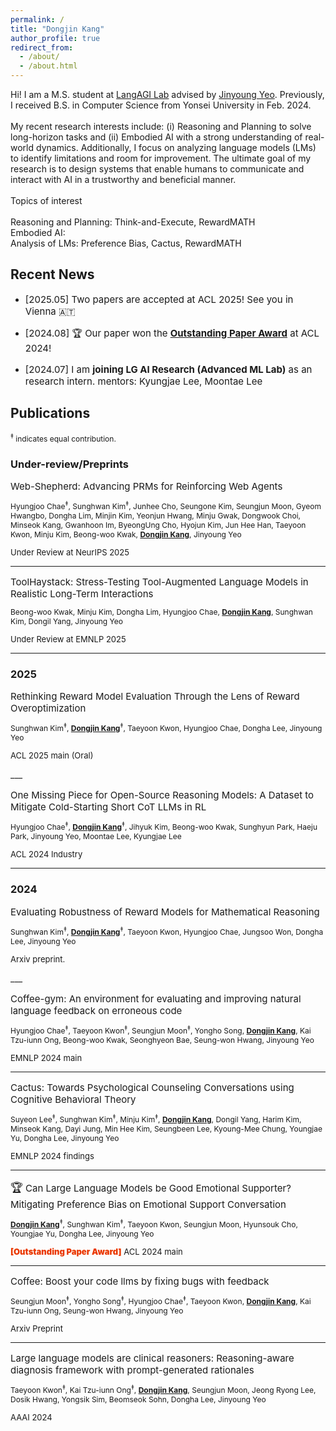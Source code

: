 ```yaml
---
permalink: /
title: "Dongjin Kang"
author_profile: true
redirect_from: 
  - /about/
  - /about.html
---
```


<p style="font-size:14px;">
Hi! I am a M.S. student at <a href="https://langlab.yonsei.ac.kr" target="_blank">LangAGI Lab</a> advised by <a href="https://jinyeo.weebly.com/" target="_blank">Jinyoung Yeo</a>. Previously, I received B.S. in Computer Science from Yonsei University in Feb. 2024.
<br/><br/>
My recent research interests include: (i) Reasoning and Planning to solve long-horizon tasks and (ii) Embodied AI with a strong understanding of real-world dynamics. Additionally, I focus on analyzing language models (LMs) to identify limitations and room for improvement. The ultimate goal of my research is to design systems that enable humans to communicate and interact with AI in a trustworthy and beneficial manner.
<br/><br/>
Topics of interest
<br/><br/>
Reasoning and Planning: Think-and-Execute, RewardMATH<br/>
Embodied AI:<br/>
Analysis of LMs: Preference Bias, Cactus, RewardMATH<br/>
</p>


## Recent News
- <p style="font-size:15px;">[2025.05] Two papers are accepted at ACL 2025! See you in Vienna 🇦🇹</p>

- <p style="font-size:15px;">[2024.08] 🏆 Our paper won the <a href="https://2024.aclweb.org/program/best_papers/" target="_blank" style="font-weight: 700">Outstanding Paper Award</a> at ACL 2024!</p>

- <p style="font-size:15px;">[2024.07] I am <span style="font-weight: 700">joining LG AI Research (Advanced ML Lab)</span> as an research intern. mentors: Kyungjae Lee, Moontae Lee</p>


## Publications

<p style="font-size:12px;">
<sup>‡</sup> indicates equal contribution.
</p>

### Under-review/Preprints
<p style="font-size:15px; margin-bottom: 0.3em;">
  <a href="https://arxiv.org/abs/2505.15277" target="_blank" style="text-decoration:none;">
  Web-Shepherd: Advancing PRMs for Reinforcing Web Agents
  </a>
</p>

<p style="font-size:12px;">
  Hyungjoo Chae<sup>‡</sup>, Sunghwan Kim<sup>‡</sup>, Junhee Cho, Seungone Kim, Seungjun Moon, Gyeom Hwangbo, Dongha Lim, Minjin Kim, Yeonjun Hwang, Minju Gwak, Dongwook Choi, Minseok Kang, Gwanhoon Im, ByeongUng Cho, Hyojun Kim, Jun Hee Han, Taeyoon Kwon, Minju Kim, Beong-woo Kwak, <u style="font-weight:bold;">Dongjin Kang</u>, Jinyoung Yeo
  <br/>
  <p style="font-size: 13px;">
  Under Review at NeurIPS 2025
  </p>
</p>

___
<p style="font-size:15px; margin-bottom: 0.3em;">
  <a href="https://arxiv.org/abs/2505.23662" target="_blank" style="text-decoration:none;">
  ToolHaystack: Stress-Testing Tool-Augmented Language Models in Realistic Long-Term Interactions
  </a>
</p>

<p style="font-size:12px;">
  Beong-woo Kwak, Minju Kim, Dongha Lim, Hyungjoo Chae, <u style="font-weight:bold;">Dongjin Kang</u>, Sunghwan Kim, Dongil Yang, Jinyoung Yeo
  <br/>
  <p style="font-size: 13px;">
  Under Review at EMNLP 2025
  </p>
</p>

___


### 2025
<p style="font-size:15px; margin-bottom: 0.3em;">
  <a href="https://arxiv.org/abs/2505.12763" target="_blank" style="text-decoration:none;">
  Rethinking Reward Model Evaluation Through the Lens of Reward Overoptimization
  </a>
</p>

<p style="font-size:12px;">
  Sunghwan Kim<sup>‡</sup>, <u style="font-weight:bold;">Dongjin Kang</u><sup>‡</sup>, Taeyoon Kwon, Hyungjoo Chae, Dongha Lee, Jinyoung Yeo
  <br/>
  <p style="font-size: 13px;">
  ACL 2025 main (Oral)
  </p>
</p>
___
<p style="font-size:15px; margin-bottom: 0.3em;">
  <a href="https://arxiv.org/abs/2506.02338" target="_blank" style="text-decoration:none;">
  One Missing Piece for Open-Source Reasoning Models: A Dataset to Mitigate Cold-Starting Short CoT LLMs in RL
  </a>
</p>

<p style="font-size:12px;">
  Hyungjoo Chae<sup>‡</sup>, <u style="font-weight:bold;">Dongjin Kang</u><sup>‡</sup>, Jihyuk Kim, Beong-woo Kwak, Sunghyun Park, Haeju Park, Jinyoung Yeo, Moontae Lee, Kyungjae Lee
  <br/>
  <p style="font-size: 13px;">
  ACL 2024 Industry
  </p>
</p>

___


### 2024
<p style="font-size:15px; margin-bottom: 0.3em;">
  <a href="https://arxiv.org/abs/2410.01729" target="_blank" style="text-decoration:none;">
  Evaluating Robustness of Reward Models for Mathematical Reasoning
  </a>
</p>

<p style="font-size:12px;">
  Sunghwan Kim<sup>‡</sup>, <u style="font-weight:bold;">Dongjin Kang</u><sup>‡</sup>, Taeyoon Kwon, Hyungjoo Chae, Jungsoo Won, Dongha Lee, Jinyoung Yeo
  <br/>

  <p style="font-size: 13px;">
  Arxiv preprint.
  </p>
</p>
___
<p style="font-size:15px; margin-bottom: 0.3em;">
  <a href="https://arxiv.org/abs/2409.19715" target="_blank" style="text-decoration:none;">
  Coffee-gym: An environment for evaluating and improving natural language feedback on erroneous code
  </a>
</p>

<p style="font-size:12px;">
  Hyungjoo Chae<sup>‡</sup>, Taeyoon Kwon<sup>‡</sup>, Seungjun Moon<sup>‡</sup>, Yongho Song, <u style="font-weight:bold;">Dongjin Kang</u>, Kai Tzu-iunn Ong, Beong-woo Kwak, Seonghyeon Bae, Seung-won Hwang, Jinyoung Yeo
  <br/>
  <p style="font-size: 13px;">
  EMNLP 2024 main
  </p>
</p>

___
<p style="font-size:15px; margin-bottom: 0.3em;">
  <a href="https://arxiv.org/abs/2407.03103" target="_blank" style="text-decoration:none;">
  Cactus: Towards Psychological Counseling Conversations using Cognitive Behavioral Theory
  </a>
</p>

<p style="font-size:12px;">
  Suyeon Lee<sup>‡</sup>, Sunghwan Kim<sup>‡</sup>, Minju Kim<sup>‡</sup>, <u style="font-weight:bold;">Dongjin Kang</u>, Dongil Yang, Harim Kim, Minseok Kang, Dayi Jung, Min Hee Kim, Seungbeen Lee, Kyoung-Mee Chung, Youngjae Yu, Dongha Lee, Jinyoung Yeo
  <br/>
  <p style="font-size: 13px;">
  EMNLP 2024 findings
  </p>
</p>

___
<p style="font-size:15px; margin-bottom: 0.3em;">
  <span style="font-size:18px;">🏆</span>
  <a href="https://arxiv.org/abs/2402.13211" target="_blank" style="text-decoration:none;">
  Can Large Language Models be Good Emotional Supporter? Mitigating Preference Bias on Emotional Support Conversation
  </a>
</p>

<p style="font-size:12px;">
  <u style="font-weight:bold;">Dongjin Kang</u><sup>‡</sup>, Sunghwan Kim<sup>‡</sup>, Taeyoon Kwon, Seungjun Moon, Hyunsouk Cho, Youngjae Yu, Dongha Lee, Jinyoung Yeo
  <br/>
  <p style="font-size: 13px;">
  <span style="font-weight:900; color: #ea3800">[Outstanding Paper Award]</span> ACL 2024 main
  </p>
</p>

___
<p style="font-size:15px; margin-bottom: 0.3em;">
  <a href="https://arxiv.org/abs/2311.07215" target="_blank" style="text-decoration:none;">
  Coffee: Boost your code llms by fixing bugs with feedback
  </a>
</p>

<p style="font-size:12px;">
  Seungjun Moon<sup>‡</sup>, Yongho Song<sup>‡</sup>, Hyungjoo Chae<sup>‡</sup>, Taeyoon Kwon, <u style="font-weight:bold;">Dongjin Kang</u>, Kai Tzu-iunn Ong, Seung-won Hwang, Jinyoung Yeo
  <br/>
  <p style="font-size: 13px;">
  Arxiv Preprint
  </p>
</p>

___
<p style="font-size:15px; margin-bottom: 0.3em;">
  <a href="https://arxiv.org/abs/2312.07399" target="_blank" style="text-decoration:none;">
  Large language models are clinical reasoners: Reasoning-aware diagnosis framework with prompt-generated rationales
  </a>
</p>

<p style="font-size:12px;">
  Taeyoon Kwon<sup>‡</sup>, Kai Tzu-iunn Ong<sup>‡</sup>, <u style="font-weight:bold;">Dongjin Kang</u>, Seungjun Moon, Jeong Ryong Lee, Dosik Hwang, Yongsik Sim, Beomseok Sohn, Dongha Lee, Jinyoung Yeo
  <br/>
  <p style="font-size: 13px;">
  AAAI 2024
  </p>
</p>

